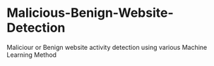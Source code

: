 # Malicious-Benign-Website-Detection
Maliciour or Benign website activity detection using various Machine Learning Method

